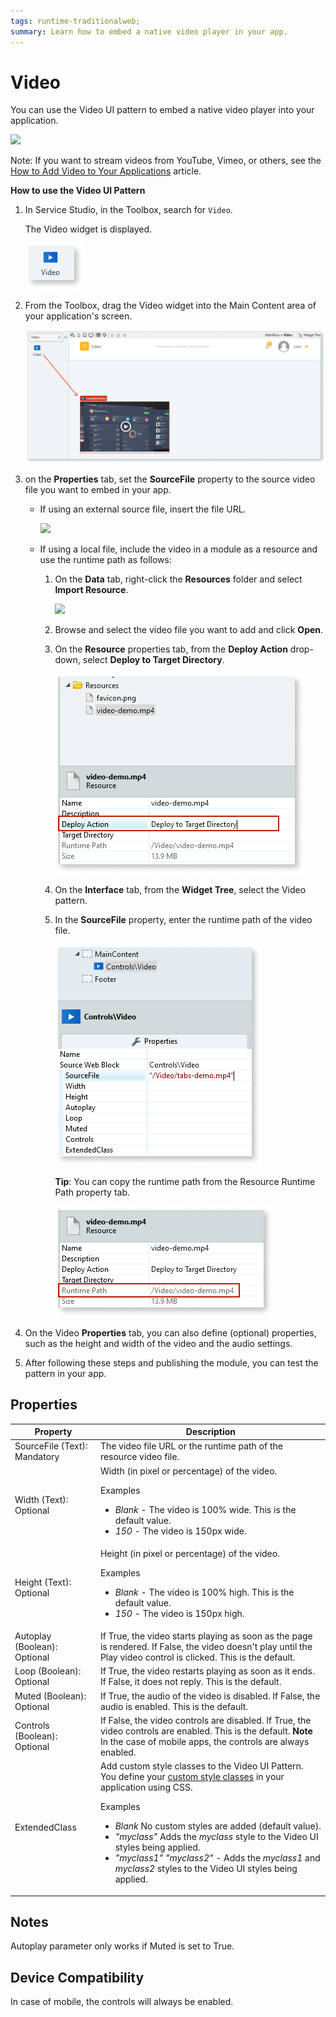 ```yaml
---
tags: runtime-traditionalweb; 
summary: Learn how to embed a native video player in your app.
---
```


# Video

You can use the Video UI pattern to embed a native video player into your application.

![](<images/video-image-2.png>)

<div class="info" markdown="1">
 
Note: If you want to stream videos from YouTube, Vimeo, or others, see the [How to Add Video to Your Applications](https://success.outsystems.com/Documentation/Development_FAQs/How_to_Add_Video_to_Your_Applications) article. 
 
</div>

**How to use the Video UI Pattern**

1. In Service Studio, in the Toolbox, search for `Video`.

    The Video widget is displayed.

    ![](<images/video-image-10.png>)

1. From the Toolbox, drag the Video widget into the Main Content area of your application's screen.

    ![](<images/video-image-11.png>)
 
1. on the **Properties** tab, set the **SourceFile** property to the source video file you want to embed in your app. 

    * If using an external source file, insert the file URL.

        ![](<images/video-image-3.png>)

    * If using a local file, include the video in a module as a resource and use the runtime path as follows:

        1. On the **Data** tab, right-click the **Resources** folder and select **Import Resource**.

            ![](images/video-image-add-resource.png)
        
        1. Browse and select the video file you want to add and click **Open**.
        1. On the **Resource** properties tab, from the **Deploy Action** drop-down, select **Deploy to Target Directory**.

             ![](<images/video-image-12.png>)

        1. On the **Interface** tab, from the **Widget Tree**, select the Video pattern.
       
        1. In the **SourceFile** property, enter the runtime path of the video file.

           ![](<images/video-image-13.png>)
    
            **Tip**: You can copy the runtime path from the Resource Runtime Path property tab.

            ![](<images/video-image-14.png>)



1. On the Video **Properties** tab, you can also define (optional) properties, such as the height and width of the video and the audio settings.

1. After following these steps and publishing the module, you can test the pattern in your app. 
       
## Properties

| **Property** |  **Description** | 
|---|---|
| SourceFile (Text): Mandatory  |  The video file URL or the runtime path of the resource video file. |
| Width (Text): Optional |  Width (in pixel or percentage) of the video. <p>Examples<ul><li>_Blank_ - The video is 100% wide. This is the default value. </li><li>_150_ - The video is 150px wide.</li></ul></p> | 
| Height (Text): Optional  | Height (in pixel or percentage) of the video. <p>Examples<ul><li>_Blank_ - The video is 100% high. This is the default value. </li><li>_150_ - The video is 150px high.</li></ul></p> |  
| Autoplay (Boolean): Optional | If True, the video starts playing as soon as the page is rendered. If False, the video doesn't play until the Play video control is clicked. This is the default.  | 
| Loop (Boolean): Optional  | If True, the video restarts playing as soon as it ends. If False, it does not reply. This is the default.   | 
| Muted (Boolean): Optional | If True, the audio of the video is disabled. If False, the audio is enabled. This is the default. | 
| Controls (Boolean): Optional  | If False, the video controls are disabled. If True, the video controls are enabled. This is the default. **Note** In the case of mobile apps, the controls are always enabled. |  
| ExtendedClass  | Add custom style classes to the Video UI Pattern. You define your [custom style classes](../../../look-feel/css.md) in your application using CSS. <p>Examples <ul><li>_Blank_ No custom styles are added (default value).</li><li>_"myclass"_ Adds the _myclass_ style to the Video UI styles being applied.</li><li>_"myclass1" "myclass2"_ - Adds the _myclass1_ and _myclass2_ styles to the Video UI styles being applied.</li></ul></p> |

## Notes

Autoplay parameter only works if Muted is set to True.

## Device Compatibility

In case of mobile, the controls will always be enabled.


